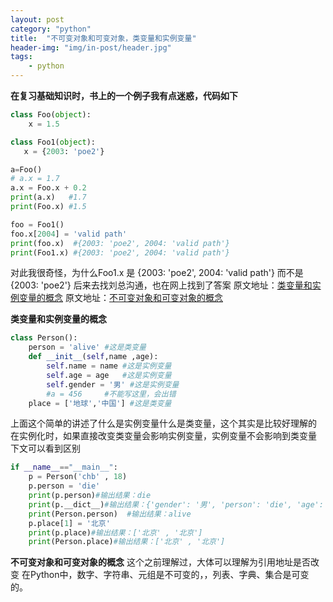 ```yaml
---
layout: post
category: "python"
title:  "不可变对象和可变对象，类变量和实例变量"
header-img: "img/in-post/header.jpg"
tags:
    - python
---
```


**在复习基础知识时，书上的一个例子我有点迷惑，代码如下**

```python
class Foo(object):
    x = 1.5

class Foo1(object):
   x = {2003: 'poe2'}

a=Foo()
# a.x = 1.7
a.x = Foo.x + 0.2
print(a.x)   #1.7
print(Foo.x) #1.5

foo = Foo1()
foo.x[2004] = 'valid path'
print(foo.x)  #{2003: 'poe2', 2004: 'valid path'}
print(Foo1.x) #{2003: 'poe2', 2004: 'valid path'}
```

对此我很奇怪，为什么Foo1.x 是 {2003: 'poe2', 2004: 'valid path'} 而不是{2003: 'poe2'}
后来去找刘总沟通，也在网上找到了答案
原文地址：[类变量和实例变量的概念](https://blog.csdn.net/chb4715/article/details/79104376)
原文地址：[不可变对象和可变对象的概念](https://blog.csdn.net/qq_35976351/article/details/79652880)

**类变量和实例变量的概念**
```python
class Person():
    person = 'alive' #这是类变量
    def __init__(self,name ,age):
        self.name = name #这是实例变量
        self.age = age   #这是实例变量
        self.gender = '男' #这是实例变量
        #a = 456     #不能写这里，会出错
    place = ['地球','中国'] #这是类变量
```
上面这个简单的讲述了什么是实例变量什么是类变量，这个其实是比较好理解的
在实例化时，如果直接改变类变量会影响实例变量，实例变量不会影响到类变量
下文可以看到区别

```python
if __name__=="__main__":
    p = Person('chb' , 18)
    p.person = 'die'
    print(p.person)#输出结果：die
    print(p.__dict__)#输出结果：{'gender': '男', 'person': 'die', 'age': 18, 'name': 'chb'}
    print(Person.person)  #输出结果：alive
    p.place[1] = '北京'
    print(p.place)#输出结果：['北京' , '北京']
    print(Person.place)#输出结果：['北京' , '北京']
```

**不可变对象和可变对象的概念**
这个之前理解过，大体可以理解为引用地址是否改变
在Python中，数字、字符串、元组是不可变的，，列表、字典、集合是可变的。



